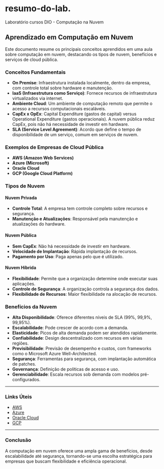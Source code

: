 # resumo-do-lab.
Laboratório cursos DIO - Computação na Nuvem

## Aprendizado em Computação em Nuvem

Este documento resume os principais conceitos aprendidos em uma aula sobre computação em nuvem, destacando os tipos de nuvem, benefícios e serviços de cloud pública.

### Conceitos Fundamentais

- **On Premise**: Infraestrutura instalada localmente, dentro da empresa, com controle total sobre hardware e manutenção.
- **IaaS (Infraestrutura como Serviço)**: Fornece recursos de infraestrutura virtualizados via internet.
- **Ambiente Cloud**: Um ambiente de computação remoto que permite o acesso a recursos computacionais escaláveis.
- **CapEx x OpEx**: Capital Expenditure (gastos de capital) versus Operational Expenditure (gastos operacionais). A nuvem pública reduz CapEx, pois não há necessidade de investir em hardware.
- **SLA (Service Level Agreement)**: Acordo que define o tempo de disponibilidade de um serviço, comum em serviços de nuvem.

### Exemplos de Empresas de Cloud Pública

- **AWS (Amazon Web Services)**
- **Azure (Microsoft)**
- **Oracle Cloud**
- **GCP (Google Cloud Platform)**

### Tipos de Nuvem

#### Nuvem Privada
- **Controle Total**: A empresa tem controle completo sobre recursos e segurança.
- **Manutenção e Atualizações**: Responsável pela manutenção e atualizações do hardware.

#### Nuvem Pública
- **Sem CapEx**: Não há necessidade de investir em hardware.
- **Velocidade de Implantação**: Rápida implantação de recursos.
- **Pagamento por Uso**: Paga apenas pelo que é utilizado.

#### Nuvem Híbrida
- **Flexibilidade**: Permite que a organização determine onde executar suas aplicações.
- **Controle de Segurança**: A organização controla a segurança dos dados.
- **Flexibilidade de Recursos**: Maior flexibilidade na alocação de recursos.

### Benefícios da Nuvem

- **Alta Disponibilidade**: Oferece diferentes níveis de SLA (99%, 99,9%, 99,95%).
- **Escalabilidade**: Pode crescer de acordo com a demanda.
- **Elasticidade**: Picos de alta demanda podem ser atendidos rapidamente.
- **Confiabilidade**: Design descentralizado com recursos em várias regiões.
- **Previsibilidade**: Previsão de desempenho e custos, com frameworks como o Microsoft Azure Well-Architected.
- **Segurança**: Ferramentas para segurança, com implantação automática de patches.
- **Governança**: Definição de políticas de acesso e uso.
- **Gerenciabilidade**: Escala recursos sob demanda com modelos pré-configurados.

---

### Links Úteis

- [AWS](https://aws.amazon.com/)
- [Azure](https://azure.microsoft.com/)
- [Oracle Cloud](https://www.oracle.com/cloud/)
- [GCP](https://cloud.google.com/)

---

### Conclusão

A computação em nuvem oferece uma ampla gama de benefícios, desde escalabilidade até segurança, tornando-se uma escolha estratégica para empresas que buscam flexibilidade e eficiência operacional.


